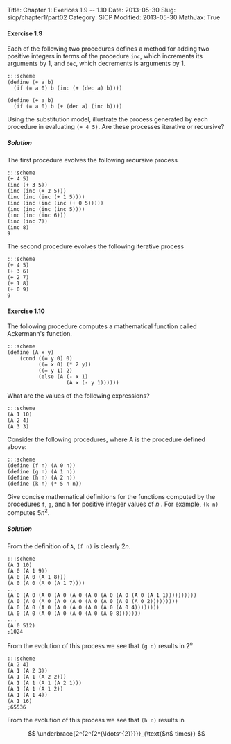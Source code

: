 Title: Chapter 1: Exerices 1.9 -- 1.10 
Date: 2013-05-30
Slug: sicp/chapter1/part02
Category: SICP
Modified: 2013-05-30
MathJax: True

#### Exercise 1.9
Each of the following two procedures defines a method for adding two
positive integers in terms of the procedure `inc`, which
increments its arguments by 1, and `dec`, which decrements is
arguments by 1.

    :::scheme
    (define (+ a b)
      (if (= a 0) b (inc (+ (dec a) b))))

    (define (+ a b)
      (if (= a 0) b (+ (dec a) (inc b))))
Using the substitution model, illustrate the process generated by each
procedure in evaluating `(+ 4 5)`. Are these processes iterative or
recursive?

##### Solution

The first procedure evolves the following recursive process

    :::scheme
    (+ 4 5)
    (inc (+ 3 5))
    (inc (inc (+ 2 5)))
    (inc (inc (inc (+ 1 5))))
    (inc (inc (inc (inc (+ 0 5)))))
    (inc (inc (inc (inc 5))))
    (inc (inc (inc 6)))
    (inc (inc 7))
    (inc 8)
    9

The second procedure evolves the following iterative process

    :::scheme
    (+ 4 5)
    (+ 3 6)
    (+ 2 7)
    (+ 1 8)
    (+ 0 9)
    9

#### Exercise 1.10
The following procedure computes a mathematical function called
Ackermann's function.

    :::scheme
    (define (A x y)
        (cond ((= y 0) 0)
              ((= x 0) (* 2 y))
              ((= y 1) 2)
              (else (A (- x 1)
                       (A x (- y 1))))))
What are the values of the following expressions?

    :::scheme
    (A 1 10)
    (A 2 4)
    (A 3 3)

Consider the following procedures, where A is the procedure defined above:

    :::scheme
    (define (f n) (A 0 n))
    (define (g n) (A 1 n))
    (define (h n) (A 2 n))
    (define (k n) (* 5 n n))
Give concise mathematical definitions for the functions computed
by the procedures `f`, `g`, and `h` for positive
integer values of $n$ . For example, `(k n)` computes $5n^2$.

##### Solution
From the definition of `A`, `(f n)` is clearly $2n$.

    :::scheme
    (A 1 10)
    (A 0 (A 1 9))
    (A 0 (A 0 (A 1 8)))
    (A 0 (A 0 (A 0 (A 1 7))))
    ...
    (A 0 (A 0 (A 0 (A 0 (A 0 (A 0 (A 0 (A 0 (A 0 (A 1 1))))))))))
    (A 0 (A 0 (A 0 (A 0 (A 0 (A 0 (A 0 (A 0 (A 0 2)))))))))
    (A 0 (A 0 (A 0 (A 0 (A 0 (A 0 (A 0 (A 0 4))))))))
    (A 0 (A 0 (A 0 (A 0 (A 0 (A 0 (A 0 8)))))))
    ...
    (A 0 512)
    ;1024
From the evolution of this process we see that `(g n)` results in
$2^n$

    :::scheme
    (A 2 4)
    (A 1 (A 2 3))
    (A 1 (A 1 (A 2 2)))
    (A 1 (A 1 (A 1 (A 2 1)))
    (A 1 (A 1 (A 1 2))
    (A 1 (A 1 4))
    (A 1 16)
    ;65536
From the evolution of this process we see that `(h n)` results in

$$
\underbrace{2^{2^{2^{\ldots^{2}}}}}_{\text{$n$ times}}
$$
